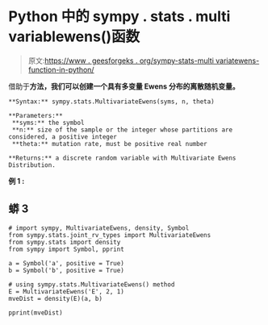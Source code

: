 # Python 中的 sympy . stats . multi variablewens()函数

> 原文:[https://www . geesforgeks . org/sympy-stats-multi variatewens-function-in-python/](https://www.geeksforgeeks.org/sympy-stats-multivariateewens-function-in-python/)

借助于**方法，我们可以创建一个具有多变量 Ewens 分布的离散随机变量。**

```
**Syntax:** sympy.stats.MultivariateEwens(syms, n, theta)

**Parameters:**
 **syms:** the symbol
 **n:** size of the sample or the integer whose partitions are considered, a positive integer
 **theta:** mutation rate, must be positive real number

**Returns:** a discrete random variable with Multivariate Ewens Distribution. 
```

**例 1 :**

## 蟒 3

```
# import sympy, MultivariateEwens, density, Symbol
from sympy.stats.joint_rv_types import MultivariateEwens
from sympy.stats import density
from sympy import Symbol, pprint

a = Symbol('a', positive = True)
b = Symbol('b', positive = True)

# using sympy.stats.MultivariateEwens() method
E = MultivariateEwens('E', 2, 1)
mveDist = density(E)(a, b)

pprint(mveDist)
```